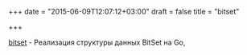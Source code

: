 +++
date = "2015-06-09T12:07:12+03:00"
draft = false
title = "bitset"

+++

<p><a href="https://github.com/xojoc/bitset/">bitset</a> -&nbsp;Реализация структуры данных&nbsp;BitSet на Go,</p>

